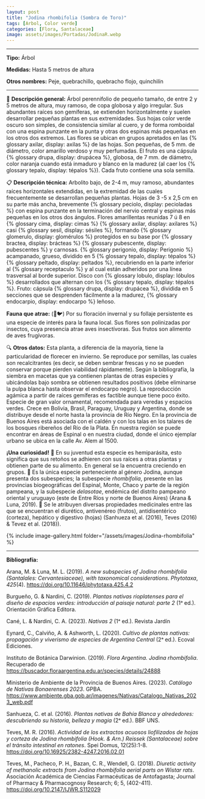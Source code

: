 ```yaml
---
layout: post
title: "Jodina rhombifolia (Sombra de Toro)"
tags: [Arbol, Color verde]
categories: [Flora, Santalaceae]
image: assets/images/Portadas/JodinaR.webp
---
```


***

**Tipo:** Árbol

**Medidas:** Hasta 5 metros de altura

**Otros nombres:** Peje, quebrachillo, quebracho flojo, quinchilín

***

🌱 **Descripción general:** Árbol perennifolio de pequeño tamaño, de entre 2 y 5 metros de altura, muy ramoso, de copa globosa y algo irregular. Sus abundantes raíces son gemíferas, se extienden horizontalmente y suelen desarrollar pequeñas plantas en sus extremidades. Sus hojas color verde oscuro son simples, de consistencia similar al cuero, y de forma romboidal con una espina punzante en la punta y otras dos espinas más pequeñas en los otros dos extremos. Las flores se ubican en grupos apretados en las {% glossary axilar, display: axilas %} de las hojas. Son pequeñas, de 5 mm. de diámetro, color amarillo verdoso y muy perfumadas. El fruto es una cápsula {% glossary drupa, display: drupácea %}, globosa, de 7 mm. de diámetro, color naranja cuando está inmaduro y blanco en la madurez (al caer los {% glossary tepalo, display: tépalos %}). Cada fruto contiene una sola semilla.

📋 **Descripción técnica:** Arbolito bajo, de 2-4 m, muy ramoso, abundantes raíces horizontales extendidas, en la extremidad de las cuales frecuentemente se desarrollan pequeñas plantas. Hojas de 3 -5 x 2,5 cm en su parte más ancha, brevemente {% glossary peciolo, display: pecioladas %} con espina punzante en la terminación del nervio central y espinas más pequeñas en los otros dos ángulos. Flores amarillentas reunidas 7 ú 8 en {% glossary cima, display: cimas %} {% glossary axilar, display: axilares %} casi {% glossary sesil, display: sésiles %}, formando {% glossary glomerulo, display: glomérulos %} protegidos en su base por {% glossary bractea, display: brácteas %} {% glossary pubescente, display: pubescentes %} y carnosas. {% glossary perigonio, display: Perigonio %} acampanado, grueso, dividido en 5 {% glossary tepalo, display: tépalos %} {% glossary peltado, display: peltados %}, recubriendo en la parte inferior al {% glossary receptaculo %} y al cual están adheridos por una línea trasversal al borde superior. Disco con {% glossary lobulo, display: lóbulos %} desarrollados que alternan con los {% glossary tepalo, display: tépalos %}. Fruto: cápsula {% glossary drupa, display: drupácea %}, dividida en 5 secciones que se desprenden fácilmente a la madurez, {% glossary endocarpio, display: endocarpo %} leñoso.

**Fauna que atrae:** (🐝🐦) Por su floración invernal y su follaje persistente es una especie de interés para la fauna local. Sus flores son polinizadas por insectos, cuya presencia atrae aves insectívoras. Sus frutos son alimento de aves frugívoras.

🔍 **Otros datos:** Esta planta, a diferencia de la mayoría, tiene la particularidad de florecer en invierno. Se reproduce por semillas, las cuales son recalcitrantes (es decir, se deben sembrar frescas y no se pueden conservar porque pierden viabilidad rápidamente). Según la bibliografía, la siembra en macetas que ya contienen plantas de otras especies y ubicándolas bajo sombra se obtienen resultados positivos (debe eliminarse la pulpa blanca hasta observar el endocarpo negro). La reproducción agámica a partir de raíces gemíferas es factible aunque tiene poco éxito. Especie de gran valor ornamental, recomendada para veredas y espacios verdes. Crece en Bolivia, Brasil, Paraguay, Uruguay y Argentina, donde se distribuye desde el norte hasta la provincia de Río Negro. En la provincia de Buenos Aires está asociada con el caldén y con los talas en los talares de los bosques ribereños del Río de la Plata. En nuestra región se puede encontrar en áreas de Espinal o en nuestra ciudad, donde el único ejemplar urbano se ubica en la calle Av. Alem al 1500.

**¡Una curiosidad!** 👀 En su juventud esta especie es hemiparásita, esto significa que sus retoños se adhieren con sus raíces a otras plantas y obtienen parte de su alimento. En general se la encuentra creciendo en grupos.
👀 Es la única especie perteneciente al género Jodina, aunque presenta dos subespecies; la subespecie *rhombifolia*, presente en las provincias biogeográficas del Espinal, Monte, Chaco y parte de la región pampeana, y la subespecie *delasotae*, endémica del distrito pampeano oriental y uruguayo (este de Entre Ríos y norte de Buenos Aires) (Arana & Luna, 2019).
👀 Se le atribuyen diversas propiedades medicinales entre las que se encuentran el diurético, antivenéreo (frutos), antidisentérico (corteza), hepático y digestivo (hojas) (Sanhueza et al. (2016), Teves (2016) & Tevez et al. (2018)).

 {% include image-gallery.html folder="/assets/images/Jodina-rhombifolia" %}

***

**Bibliografía:**

Arana, M. & Luna, M. L. (2019). *A new subspecies of Jodina rhombifolia (Santalales: Cervantesiaceae), with taxonomical considerations*. *Phytotaxa*, *425*(4). https://doi.org/10.11646/phytotaxa.425.4.2

Burgueño, G. & Nardini, C. (2019). *Plantas nativas rioplatenses para el diseño de espacios verdes: introducción al paisaje natural: parte 2* (1ᵃ ed.). Orientación Gráfica Editora.

Cané, L. & Nardini, C. A. (2023). *Nativas 2* (1ᵃ ed.). Revista Jardín

Eynard, C., Calviño, A. & Ashworth, L. (2020). *Cultivo de plantas nativas: propagación y viverismo de especies de Argentina Central* (2ᵃ ed.). Ecoval Ediciones.

Instituto de Botánica Darwinion. (2019). *Flora Argentina. Jodina rhombifolia*. Recuperado de https://buscador.floraargentina.edu.ar/species/details/24888

Ministerio de Ambiente de la Provincia de Buenos Aires. (2023). *Catálogo de Nativas Bonaerenses 2023*. GPBA. https://www.ambiente.gba.gob.ar/imagenes/Nativas/Catalogo_Nativas_2023_web.pdf

Sanhueza, C. et al. (2016). *Plantas nativas de Bahía Blanca y alrededores: descubriendo su historia, belleza y magia* (2ᵃ ed.). BBF UNS.

Teves, M. R. (2016). *Actividad de los extractos acuosos liofilizados de hojas y corteza de Jodina rhombifolia (Hook. & Arn.) Reissek (Santalaceae) sobre el tránsito intestinal en ratones*. Spei Domus, 12(25):1-8. https://doi.org/10.16925/2382-4247.2016.02.01

Teves, M., Pacheco, P. H., Bazan, C. R., Wendell, G. (2018). *Diuretic activity of methanolic extracts from Jodina rhombifolia aerial parts on Wistar rats*. Asociación Académica de Ciencias Farmacéuticas de Antofagasta; Journal of Pharmacy & Pharmacognosy Research; 6; 5, (402-411). https://doi.org/10.2147/IJWR.S112029